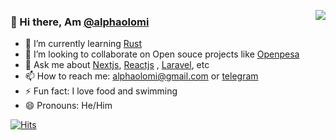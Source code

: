 <p align="right">
<img src="https://github-readme-stats.vercel.app/api?username=alphaolomi&show_icons=true&hide_border=true" align="right"></p>




### 👋 Hi there, Am [@alphaolomi](https://twitter.com/alphaolomi)

- 🌱 I’m currently learning [Rust](https://www.rust-lang.org)
- 👯 I’m looking to collaborate on Open souce projects like [Openpesa](http://github.com/openpesa/)
- 💬 Ask me about [Nextjs](https://nextjs.org/), [Reactjs](https://reactjs.org/) ,  [Laravel](https://laravel.com/), etc
- 📫 How to reach me: [alphaolomi@gmail.com](mailto:alphaolomi@gmail.com) or [telegram](https://t.me/AlphaOlomi)
- ⚡ Fun fact: I love food and swimming  
- 😄 Pronouns: He/Him


<!-- - 🔭 I’m currently working on -->
<!-- - 🤔 I’m looking for help with  -->
<!-- - -->

[![Hits](https://hits.seeyoufarm.com/api/count/incr/badge.svg?url=https%3A%2F%2Fgithub.com%2Falphaolomi%2Falphalomi&count_bg=%2379C83D&title_bg=%23555555&icon=codeigniter.svg&icon_color=%23E7E7E7&title=hits%2C+why+not+🤫&edge_flat=true)](https://hits.seeyoufarm.com)
